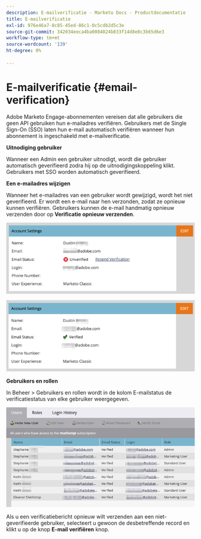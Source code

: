 ```yaml
---
description: E-mailverificatie - Marketo Docs - Productdocumentatie
title: E-mailverificatie
exl-id: 976e46a7-8c85-45ed-86c1-0c5cdb2d5c3e
source-git-commit: 342034eeca4ba0084824b833f14d8e8c3b65d6e3
workflow-type: tm+mt
source-wordcount: '139'
ht-degree: 0%

---
```


# E-mailverificatie {#email-verification}

Adobe Marketo Engage-abonnementen vereisen dat alle gebruikers die geen API gebruiken hun e-mailadres verifiëren. Gebruikers met de Single Sign-On (SSO) laten hun e-mail automatisch verifiëren wanneer hun abonnement is ingeschakeld met e-mailverificatie.

**Uitnodiging gebruiker**

Wanneer een Admin een gebruiker uitnodigt, wordt die gebruiker automatisch geverifieerd zodra hij op de uitnodigingskoppeling klikt. Gebruikers met SSO worden automatisch geverifieerd.

**Een e-mailadres wijzigen**

Wanneer het e-mailadres van een gebruiker wordt gewijzigd, wordt het niet geverifieerd. Er wordt een e-mail naar hen verzonden, zodat ze opnieuw kunnen verifiëren. Gebruikers kunnen de e-mail handmatig opnieuw verzenden door op **Verificatie opnieuw verzenden**.

![](assets/email-verification-1.png)

![](assets/email-verification-2.png)

**Gebruikers en rollen**

In Beheer > Gebruikers en rollen wordt in de kolom E-mailstatus de verificatiestatus van elke gebruiker weergegeven.

![](assets/email-verification-3.png)

Als u een verificatiebericht opnieuw wilt verzenden aan een niet-geverifieerde gebruiker, selecteert u gewoon de desbetreffende record en klikt u op de knop **E-mail verifiëren** knop.
